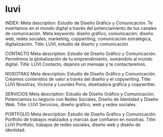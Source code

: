 # luvi
INDEX: 
Meta description: Estudio de Diseño Gráfico y Comunicación. Te insertamos en el mundo digital a través del potenciamiento de tus canales de comunicación.
Meta keywords: diseño gráfico, comunicación, diseño web, redes sociales, marketing, copywriting, comunicación estratégica, digitalización.
Title: LUVI, estudio de diseño y comunicación

CONTACTO
Meta description: Estudio de Diseño Gráfico y Comunicación. Permitimos la globalización de tu emprendimiento, sumándolo al mundo digital.
Title: LUVI Contacto, dejanos un mensaje y te contactaremos.

NOSOTRAS
Meta description: Estudio de Diseño Gráfico y Comunicación. Creamos contenidos de valor a través del diseño y el copywriting.
Title: LUVI Nosotras, Victoria y Lourdes Pons, diseñadora gráfica y copywritter.

SERVICIOS
Meta description: Estudio de Diseño Gráfico y Comunicación. Potenciamos tu negocio con Redes Sociales, Diseño de Identidad y Diseño Web.
Title: LUVI Servicios, diseño gráfico, web y redes sociales.

PORTFOLIO
Meta description: Estudio de Diseño Gráfico y Comunicación. Portfolio de trabajos realizados y marcas que confiaron en nosotras.
Title: LUVI Portfolio, trabajos de redes sociales, diseño web y diseño de identidad.
